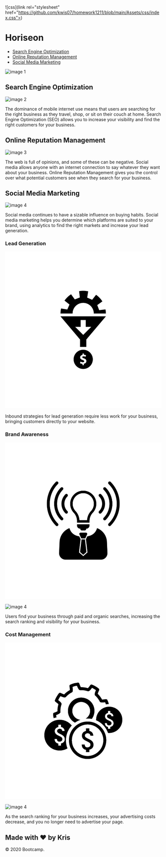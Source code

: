 
![css](link rel="stylesheet" href="https://github.com/kwis07/homework1211/blob/main/Assets/css/index.css">)

Horiseon
========

-   [Search Engine Optimization](#search-engine-optimization)
-   [Online Reputation Management](#online-reputation-management)
-   [Social Media Marketing](#social-media-marketing)

![image 1](https://github.com/kwis07/homework1211/blob/main/Assets/images/assets_images_digital-marketing-meeting.jpg)



Search Engine Optimization
--------------------------


![image 2](https://github.com/kwis07/homework1211/blob/main/Assets/images/assets_images_search-engine-optimization.jpg)

The dominance of mobile internet use means that users are searching for
the right business as they travel, shop, or sit on their couch at home.
Search Engine Optimization (SEO) allows you to increase your visibility
and find the right customers for your business.


Online Reputation Management
----------------------------


![image 3](https://github.com/kwis07/homework1211/blob/main/Assets/images/assets_images_online-reputation-management.jpg)



The web is full of opinions, and some of these can be negative. Social
media allows anyone with an internet connection to say whatever they
want about your business. Online Reputation Management gives you the
control over what potential customers see when they search for your
business.



Social Media Marketing
----------------------

![image 4](https://github.com/kwis07/homework1211/blob/main/Assets/images/assets_images_social-media-marketing.jpg)

Social media continues to have a sizable influence on buying habits.
Social media marketing helps you determine which platforms are suited to
your brand, using analytics to find the right markets and increase your
lead generation.

### Lead Generation


![image 5](https://github.com/kwis07/homework1211/blob/main/Assets/images/assets_images_lead-generation.png)

Inbound strategies for lead generation require less work for your
business, bringing customers directly to your website.

### Brand Awareness

![](assets/images/assets_images_brand-awareness.png)

![image 4](https://github.com/kwis07/homework1211/blob/main/Assets/images/assets_images_social-media-marketing.jpg)

Users find your business through paid and organic searches, increasing
the search ranking and visibility for your business.

### Cost Management

![](assets/images/assets_images_cost-management.png)

![image 4](https://github.com/kwis07/homework1211/blob/main/Assets/images/assets_images_social-media-marketing.jpg)

As the search ranking for your business increases, your advertising
costs decrease, and you no longer need to advertise your page.

Made with ❤️️ by Kris
---------------------

© 2020 Bootcamp.
